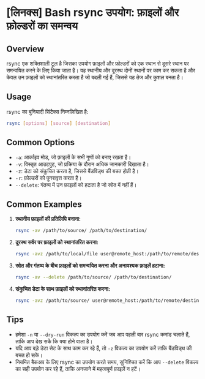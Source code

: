 # [लिनक्स] Bash rsync उपयोग: फ़ाइलों और फ़ोल्डरों का समन्वय

## Overview
rsync एक शक्तिशाली टूल है जिसका उपयोग फ़ाइलों और फ़ोल्डरों को एक स्थान से दूसरे स्थान पर समन्वयित करने के लिए किया जाता है। यह स्थानीय और दूरस्थ दोनों स्थानों पर काम कर सकता है और केवल उन फ़ाइलों को स्थानांतरित करता है जो बदली गई हैं, जिससे यह तेज और कुशल बनता है।

## Usage
rsync का बुनियादी सिंटैक्स निम्नलिखित है:

```bash
rsync [options] [source] [destination]
```

## Common Options
- `-a`: आर्काइव मोड, जो फ़ाइलों के सभी गुणों को बनाए रखता है।
- `-v`: विस्तृत आउटपुट, जो प्रक्रिया के दौरान अधिक जानकारी दिखाता है।
- `-z`: डेटा को संकुचित करता है, जिससे बैंडविड्थ की बचत होती है।
- `-r`: फ़ोल्डरों को पुनरावृत्त करता है।
- `--delete`: गंतव्य में उन फ़ाइलों को हटाता है जो स्रोत में नहीं हैं।

## Common Examples
1. **स्थानीय फ़ाइलों की प्रतिलिपि बनाना:**
   ```bash
   rsync -av /path/to/source/ /path/to/destination/
   ```

2. **दूरस्थ सर्वर पर फ़ाइलों को स्थानांतरित करना:**
   ```bash
   rsync -avz /path/to/local/file user@remote_host:/path/to/remote/destination/
   ```

3. **स्रोत और गंतव्य के बीच फ़ाइलों को समन्वयित करना और अनावश्यक फ़ाइलें हटाना:**
   ```bash
   rsync -av --delete /path/to/source/ /path/to/destination/
   ```

4. **संकुचित डेटा के साथ फ़ाइलों को स्थानांतरित करना:**
   ```bash
   rsync -avz /path/to/source/ user@remote_host:/path/to/remote/destination/
   ```

## Tips
- हमेशा `-n` या `--dry-run` विकल्प का उपयोग करें जब आप पहली बार rsync कमांड चलाते हैं, ताकि आप देख सकें कि क्या होने वाला है।
- यदि आप बड़े डेटा सेट के साथ काम कर रहे हैं, तो `-z` विकल्प का उपयोग करें ताकि बैंडविड्थ की बचत हो सके।
- नियमित बैकअप के लिए rsync का उपयोग करते समय, सुनिश्चित करें कि आप `--delete` विकल्प का सही उपयोग कर रहे हैं, ताकि अनजाने में महत्वपूर्ण फ़ाइलें न हटें।
